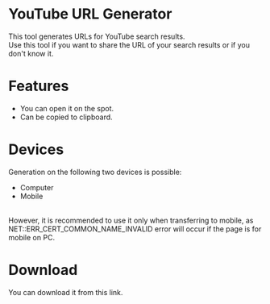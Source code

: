 # YouTube URL Generator

This tool generates URLs for YouTube search results.
<br>Use this tool if you want to share the URL of your search results or if you don't know it.

# Features
* You can open it on the spot.
* Can be copied to clipboard.

# Devices
Generation on the following two devices is possible:
* Computer
* Mobile
<br>
However, it is recommended to use it only when transferring to mobile, as NET::ERR_CERT_COMMON_NAME_INVALID error will occur if the page is for mobile on PC.

# Download
You can download it from this link.
